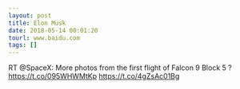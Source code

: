 ```yaml
---
layout: post
title: Elon Musk
date: 2018-05-14 00:01:20
tourl: www.baidu.com
tags: []
---
```

RT @SpaceX: More photos from the first flight of Falcon 9 Block 5 ? https://t.co/095WHWMtKp https://t.co/4gZsAc01Bg